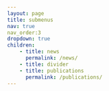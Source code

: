 ```yaml
---
layout: page
title: submenus
nav: true
nav_order:3
dropdown: true
children: 
    - title: news
      permalink: /news/
    - title: divider
    - title: publications
      permalink: /publications/
---
```

